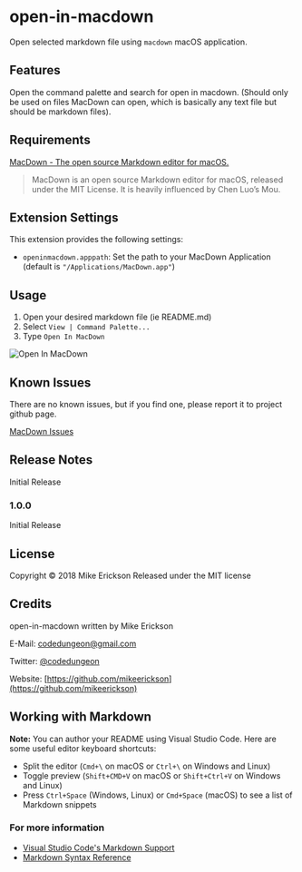 # open-in-macdown

Open selected markdown file using `macdown` macOS application.

## Features

Open the command palette and search for open in macdown. (Should only be used on files MacDown can open, which is basically any text file but should be markdown files).

## Requirements

[MacDown - The open source Markdown editor for macOS.](https://macdown.uranusjr.com/)

> MacDown is an open source Markdown editor for macOS, released under the MIT License. It is heavily influenced by Chen Luo’s Mou.

## Extension Settings

This extension provides the following settings:

* `openinmacdown.apppath`: Set the path to your MacDown Application (default is `"/Applications/MacDown.app"`)

## Usage

1. Open your desired markdown file (ie README.md)
2. Select `View | Command Palette...`
3. Type `Open In MacDown`

![Open In MacDown](http://f.cl.ly/items/0X2q2K3q0p1D11001u1M/Screen%20Recording%202018-05-23%20at%2010.16%20AM.gif)

## Known Issues

There are no known issues, but if you find one, please report it to project github page.

[MacDown Issues](https://github.com/mikeerickson/open-in-macdown/issues)

## Release Notes

Initial Release

### 1.0.0

Initial Release

## License

Copyright &copy; 2018 Mike Erickson
Released under the MIT license

## Credits

open-in-macdown written by Mike Erickson

E-Mail: [codedungeon@gmail.com](mailto:codedungeon@gmail.com)

Twitter: [@codedungeon](http://twitter.com/codedungeon)

Website: [https://github.com/mikeerickson](https://github.com/mikeerickson)



## Working with Markdown

**Note:** You can author your README using Visual Studio Code.  Here are some useful editor keyboard shortcuts:

* Split the editor (`Cmd+\` on macOS or `Ctrl+\` on Windows and Linux)
* Toggle preview (`Shift+CMD+V` on macOS or `Shift+Ctrl+V` on Windows and Linux)
* Press `Ctrl+Space` (Windows, Linux) or `Cmd+Space` (macOS) to see a list of Markdown snippets

### For more information

* [Visual Studio Code's Markdown Support](http://code.visualstudio.com/docs/languages/markdown)
* [Markdown Syntax Reference](https://help.github.com/articles/markdown-basics/)
